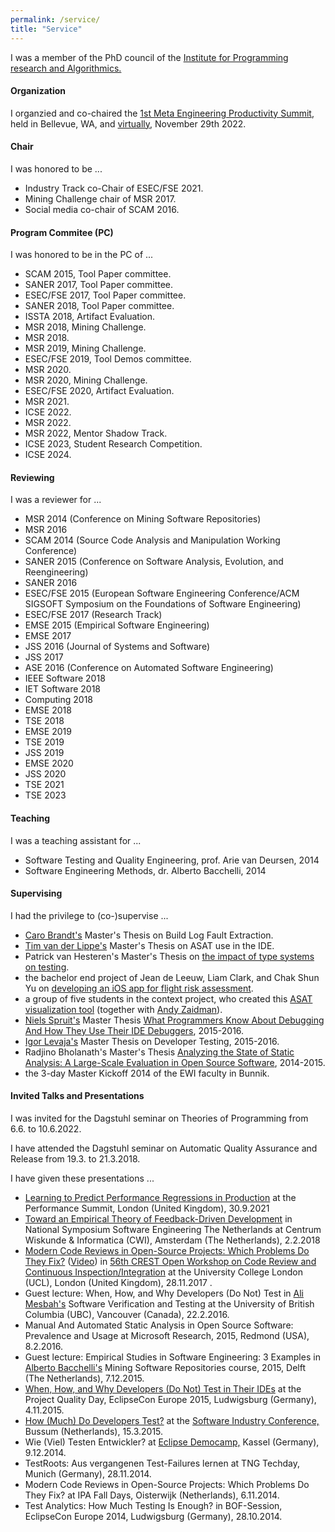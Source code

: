 ```yaml
---
permalink: /service/
title: "Service"
---
```


<p>I was a member of the PhD council of
the <a href="http://www.win.tue.nl/ipa/?page_id=191">Institute for
Programming research and Algorithmics.</a></p>

<h4>Organization</h4>
<p>I organzied and co-chaired the <a href="https://skillsmatter.com/conferences/14099-engineering-productivity-summit">1st Meta Engineering Productivity Summit</a>, held in Bellevue, WA, and <a href="https://www.youtube.com/watch?v=CvRb9CsDgxw">virtually</a>, November 29th 2022.</p>

<h4>Chair</h4>
<p>I was honored to be ...</p>
<ul>
<li>Industry Track co-Chair of ESEC/FSE 2021.</li>
<li>Mining Challenge chair of MSR 2017.</li>
<li>Social media co-chair of SCAM 2016.</li>
</ul>

<h4>Program Commitee (PC)</h4>
<p>I was honored to be in the PC of ...</p>
<ul>
<li>SCAM 2015, Tool Paper committee.</li>
<li>SANER 2017, Tool Paper committee.</li>
<li>ESEC/FSE 2017, Tool Paper committee.</li>
<li>SANER 2018, Tool Paper committee.</li>
<li>ISSTA 2018, Artifact Evaluation.</li>
<li>MSR 2018, Mining Challenge.</li>
<li>MSR 2018.</li>
<li>MSR 2019, Mining Challenge.</li>
<li>ESEC/FSE 2019, Tool Demos committee.</li>
<li>MSR 2020.</li>
<li>MSR 2020, Mining Challenge.</li>
<li>ESEC/FSE 2020, Artifact Evaluation.</li>
<li>MSR 2021.</li>
<li>ICSE 2022.</li>
<li>MSR 2022.</li>
<li>MSR 2022, Mentor Shadow Track.</li>
<li>ICSE 2023, Student Research Competition.</li>
<li>ICSE 2024.</li>
</ul>

<h4>Reviewing</h4>
<p>I was a reviewer for ...</p>
<ul><li>MSR 2014 (Conference on Mining Software Repositories)</li>
<li>MSR 2016</li>
<li>SCAM 2014 (Source Code Analysis and Manipulation Working Conference)</li>
<li>SANER 2015 (Conference on Software
Analysis, Evolution, and Reengineering)</li>
<li>SANER 2016</li>
<li>ESEC/FSE 2015 (European Software Engineering Conference/ACM SIGSOFT
Symposium on the Foundations of Software Engineering)</li>
<li>ESEC/FSE 2017 (Research Track)</li>
<li>EMSE 2015 (Empirical Software Engineering)</li>
<li>EMSE 2017</li>
<li>JSS 2016 (Journal of Systems and Software)</li>
<li>JSS 2017</li>
<li>ASE 2016 (Conference on Automated Software Engineering)</li>
<li>IEEE Software 2018</li>
<li>IET Software 2018</li>
<li>Computing 2018</li>
<li>EMSE 2018</li>  
<li>TSE 2018</li>
<li>EMSE 2019</li>
<li>TSE 2019</li>
<li>JSS 2019</li>
<li>EMSE 2020</li>
<li>JSS 2020</li>
<li>TSE 2021</li>
<li>TSE 2023</li>
</ul>

<h4>Teaching</h4>
<p>I was a teaching assistant for ...</p>
<ul><li>Software Testing and Quality Engineering, prof. Arie van Deursen, 2014</li>
<li>Software Engineering Methods, dr. Alberto
Bacchelli, 2014</li></ul>
<h4>Supervising</h4>
<p>I had the privilege to (co-)supervise ...</p>
<ul>
<li><a href="https://twitter.com/laci_noire">Caro
Brandt's</a> Master's Thesis on Build Log
Fault Extraction.</li>
<li><a href="https://twitter.com/timvdlippe">Tim van der Lippe's</a> Master's Thesis on ASAT use in
the IDE.</li>
<li>Patrick van Hesteren's Master's Thesis on <a href="https://repository.tudelft.nl/islandora/object/uuid%3A1bdd8861-6720-43c0-a13f-d7ad0f8df35d?collection=education">the impact
of type systems on testing</a>.</li>
<li>the bachelor end project of Jean de Leeuw, Liam Clark, and Chak Shun Yu on
<a href="http://repository.tudelft.nl/islandora/object/uuid:bf3325ce-f246-4977-91bc-785f877347b8/">developing an iOS app for flight risk assessment</a>.</li>
<li>a group of five students in the context project, who created this
<a href="https://github.com/ClintonCao/Contextproject-TSE">ASAT
visualization tool</a> (together with
<a href="http://www.st.ewi.tudelft.nl/~zaidman/">Andy Zaidman</a>).</li>
<li><a href="https://twitter.com/n_spruit">Niels Spruit's</a> Master Thesis <a href="http://repository.tudelft.nl/islandora/object/uuid:bf3325ce-f246-4977-91bc-785f877347b8/">What Programmers Know About Debugging And How They Use Their IDE Debuggers</a>,
2015-2016.</li>
<li><a href="https://twitter.com/levajaTUD">Igor Levaja's</a> Master Thesis on Developer Testing, 2015-2016.</li>
<li>Radjino Bholanath's Master's Thesis <a href="http://repository.tudelft.nl/view/ir/uuid%3A3d834130-8dd7-420a-9af9-6e77761cdad6/">Analyzing the State of Static Analysis: A Large-Scale Evaluation in Open Source Software</a>, 2014-2015.</li>
<li>the 3-day Master Kickoff 2014 of the EWI faculty in Bunnik.</li>
</ul>

<h4>Invited Talks and Presentations</h4>
<p>I was invited for the Dagstuhl seminar on Theories of Programming from 6.6. to 10.6.2022.</p>
<p>I have attended the Dagstuhl seminar on Automatic Quality Assurance and Release from 19.3. to 21.3.2018.</p>
<p>I have given these presentations ...</p>
<ul>
<li><a href="https://www.youtube.com/watch?v=_TMqu7u8lGk">Learning to Predict Performance Regressions in Production</a> at the Performance Summit, London (United Kingdom), 30.9.2021</li>
<li><a href="https://www.slideshare.net/inventitech/toward-an-empirical-theory-of-feedbackdriven-development">Toward an Empirical Theory of Feedback-Driven
Development</a> in National Symposium Software Engineering The
Netherlands at Centrum Wiskunde & Informatica (CWI), Amsterdam (The Netherlands), 2.2.2018</li>
<li><a href="https://www.slideshare.net/inventitech/modern-code-reviews-in-opensource-projects-which-problems-do-they-fix">Modern
Code Reviews in Open-Source Projects: Which Problems Do They
Fix?</a>
(<a href="http://crest.cs.ucl.ac.uk/cow/56/videos/beller_cow56_720p.mp4">Video</a>)
in <a href="http://crest.cs.ucl.ac.uk/cow/56/">56th CREST Open Workshop
on Code Review and Continuous Inspection/Integration</a> at the
University College London (UCL), London (United Kingdom), 28.11.2017
.</li>
<li>Guest lecture: When, How, and Why Developers (Do Not)
Test in <a href="http://www.ece.ubc.ca/~amesbah/">Ali Mesbah's</a> Software Verification
and Testing at the University of British Columbia
(UBC), Vancouver (Canada), 22.2.2016.</li>
<li>Manual And Automated Static Analysis in
Open Source Software: Prevalence and Usage at
Microsoft Research, 2015, Redmond (USA), 8.2.2016.</li>
<li>Guest lecture: Empirical Studies in Software Engineering: 3 Examples in
<a href="http://sback.it/">Alberto Bacchelli's</a> Mining Software Repositories
course, 2015, Delft (The Netherlands), 7.12.2015.</li>
<li><a href="http://www.slideshare.net/inventitech/when-how-and-why-developers-do-not-test">When, How, and Why Developers (Do Not) Test in
Their IDEs</a> at the Project Quality Day, EclipseCon Europe
2015, Ludwigsburg (Germany), 4.11.2015.</li>
<li><a href="http://www.slideshare.net/inventitech/2015-beller-howmuchdeveloperstestpresentation">How (Much) Do Developers Test?</a> at the <a href="http://www.softwareindustryconference.com/">Software Industry Conference,</a> Bussum (Netherlands), 15.3.2015.</li>
<li>Wie (Viel) Testen Entwickler? at <a href="http://www.yatta.de/de/events/eclipse-democamp/">Eclipse Democamp,</a> Kassel (Germany), 9.12.2014.</li>
<li>TestRoots: Aus vergangenen Test-Failures lernen at TNG Techday, Munich (Germany), 28.11.2014.</li>
<li>Modern Code Reviews in Open-Source Projects: Which Problems Do They Fix? at IPA Fall Days, Oisterwijk (Netherlands), 6.11.2014.</li>
<li>Test Analytics: How Much Testing Is Enough? in BOF-Session, EclipseCon Europe 2014, Ludwigsburg (Germany), 28.10.2014.</li>
</ul>
